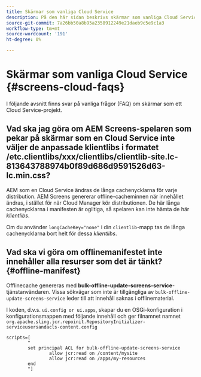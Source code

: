 ```yaml
---
title: Skärmar som vanliga Cloud Service
description: På den här sidan beskrivs skärmar som vanliga Cloud Service.
source-git-commit: 7a26bb50a8b95a2358912249e21daeb9c5e9c1a3
workflow-type: tm+mt
source-wordcount: '191'
ht-degree: 0%

---
```



# Skärmar som vanliga Cloud Service {#screens-cloud-faqs}

I följande avsnitt finns svar på vanliga frågor (FAQ) om skärmar som ett Cloud Service-projekt.

## Vad ska jag göra om AEM Screens-spelaren som pekar på skärmar som en Cloud Service inte väljer de anpassade klientlibs i formatet /etc.clientlibs/xxx/clientlibs/clientlib-site.lc-813643788974b0f89d686d9591526d63-lc.min.css?

AEM som en Cloud Service ändras de långa cachenycklarna för varje distribution. AEM Screens genererar offline-cacheminnen när innehållet ändras, i stället för när Cloud Manager kör distributionen. De här långa cachenycklarna i manifesten är ogiltiga, så spelaren kan inte hämta de här *klientlibs*.

Om du använder `longCacheKey="none"` i din `clientlib`-mapp tas de långa cachenycklarna bort helt för dessa *klientlibs*.


## Vad ska vi göra om offlinemanifestet inte innehåller alla resurser som det är tänkt? {#offline-manifest}

Offlinecache genereras med **bulk-offline-update-screens-service**-tjänstanvändaren. Vissa sökvägar som inte är tillgängliga av `bulk-offline-update-screens-service` leder till att innehåll saknas i offlinematerial.

I koden, d.v.s. `ui.config or ui.apps`, skapar du en OSGi-konfiguration i konfigurationsmappen med följande innehåll och ger filnamnet namnet `org.apache.sling.jcr.repoinit.RepositoryInitializer-serviceusersandacls-content.config`

```
scripts=[
        "
        set principal ACL for bulk-offline-update-screens-service
                allow jcr:read on /content/mysite
                allow jcr:read on /apps/my-resources
        end
        "] 
```
